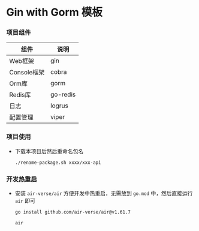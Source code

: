 # Gin with Gorm 模板

### 项目组件
| 组件        | 说明       |
|-----------|----------|
| Web框架     | gin      |
| Console框架 | cobra    |
| Orm库      | gorm     |
| Redis库    | go-redis |
| 日志        | logrus   |
| 配置管理      | viper    |

### 项目使用
+ 下载本项目后然后重命名包名
    ```bash
    ./rename-package.sh xxxx/xxx-api
    ```

### 开发热重启
+ 安装 `air-verse/air` 方便开发中热重启，无需放到 `go.mod` 中，然后直接运行 `air` 即可
    ```bash
    go install github.com/air-verse/air@v1.61.7

    air
    ```
